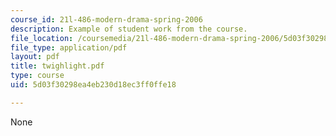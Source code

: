 ```yaml
---
course_id: 21l-486-modern-drama-spring-2006
description: Example of student work from the course.
file_location: /coursemedia/21l-486-modern-drama-spring-2006/5d03f30298ea4eb230d18ec3ff0ffe18_twighlight.pdf
file_type: application/pdf
layout: pdf
title: twighlight.pdf
type: course
uid: 5d03f30298ea4eb230d18ec3ff0ffe18

---
```

None